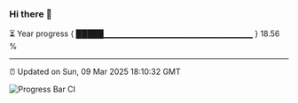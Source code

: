 ### Hi there 👋

⏳ Year progress { █████▁▁▁▁▁▁▁▁▁▁▁▁▁▁▁▁▁▁▁▁▁▁▁▁▁ } 18.56 %

---

⏰ Updated on Sun, 09 Mar 2025 18:10:32 GMT

![Progress Bar CI](https://github.com/Shyam-Makwana/GitHub-Actions-Demo/workflows/Progress%20Bar%20CI/badge.svg)
